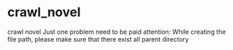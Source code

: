 # crawl_novel
crawl novel
Just one problem need to be paid attention:
While creating the file path, please make sure that there exist all parent directory

